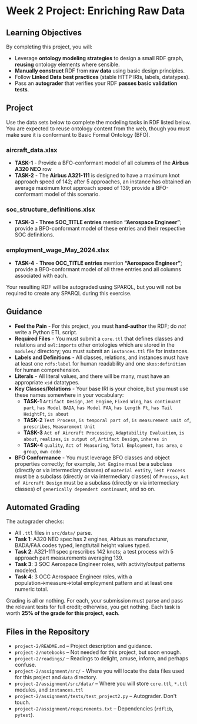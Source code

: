 # Week 2 Project: Enriching Raw Data

## Learning Objectives
By completing this project, you will:
- Leverage **ontology modeling strategies** to design a small RDF graph, **reusing** ontology elements where sensible.
- **Manually construct** RDF from **raw data** using basic design principles.
- Follow **Linked Data best practices** (stable HTTP IRIs, labels, datatypes).
- Pass an **autograder** that verifies your RDF **passes basic validation tests**.

## Project

Use the data sets below to complete the modeling tasks in RDF listed below. You are expected to reuse ontology content from the web, though you must make sure it is conformant to Basic Formal Ontology (BFO).

### aircraft_data.xlsx  
- **TASK-1** - Provide a BFO-conformant model of all columns of the **Airbus A320 NEO** row 
- **TASK-2** - The **Airbus A321-111** is designed to have a maximum knot approach speed of 142; after 5 approaches, an instance has obtained an average maximum knot approach speed of 139; provide a BFO-conformant model of this scenario. 

### soc_structure_definitions.xlsx  
- **TASK-3** - **Three SOC_TITLE entries** mention **“Aerospace Engineer”**; provide a BFO-conformant model of these entries and their respective SOC definitions.  

### employment_wage_May_2024.xlsx  
- **TASK-4** - **Three OCC_TITLE entries** mention **“Aerospace Engineer”**; provide a BFO-conformant model of all three entries and all columns associated with each. 

Your resulting RDF will be autograded using SPARQL, but you will not be required to create any SPARQL during this exercise.  

## Guidance 
- **Feel the Pain** - For this project, you must **hand-author** the RDF; do *not* write a Python ETL script.  
- **Required Files** - You must submit a `core.ttl` that defines classes and relations and `owl:imports` other ontologies which are stored in the `modules/` directory; you must submit an `instances.ttl` file for instances.
- **Labels and Definitions** - All classes, relations, and instances must have at least one `rdfs:label` for human readability and one `skos:definition` for human comprehension. 
- **Literals** - All literal values, and there will be many, must have an appropriate `xsd` datatypes. 
- **Key Classes/Relations** - Your base IRI is your choice, but you must use these names somewhere in your vocabulary:
  - **TASK-1** `Artifact Design`, `Jet Engine`, `Fixed Wing`, `has continuant part`, `has Model BADA`, `has Model FAA`, `has Length Ft`, `has Tail HeightFt`, `is about`
  - **TASK-2** `Test Process`, `is temporal part of`, `is measurement unit of`, `prescribes`, `Measurement Unit`
  - **TASK-3** `Act of Aircraft Processing`, `Adaptability Evaluation`, `is about`, `realizes`, `is output of`, `Artifact Design`, `inheres in`
  - **TASK-4** `quality`, `Act of Measuring`, `Total Employment`, `has area`, `o group`, `own code`
- **BFO Conformance** - You must leverage BFO classes and object properties correctly; for example, `Jet Engine` must be a subclass (directly or via intermediary classes) of `material entity`, `Test Process` must be a subclass (directly or via intermediary classes) of `Process`, `Act of Aircraft Design` must be a subclass (directly or via intermediary classes) of `generically dependent continuant`, and so on. 

## Automated Grading

The autograder checks:
- All `.ttl` files in `src/data/` parse.  
- **Task 1**: A320 NEO spec has 2 engines, Airbus as manufacturer, BADA/FAA codes typed, length/tail height values typed.  
- **Task 2**: A321-111 spec prescribes 142 knots; a test process with 5 approach part measurements averaging 139.  
- **Task 3**: 3 SOC Aerospace Engineer roles, with activity/output patterns modeled.  
- **Task 4**: 3 OCC Aerospace Engineer roles, with a population→measure→total employment pattern and at least one numeric total.  

Grading is all or nothing. For each, your submission must parse and pass the relevant tests for full credit; otherwise, you get nothing. Each task is worth **25% of the grade for this project, each**. 

## Files in the Repository
- `project-2/README.md` – Project description and guidance.  
- `project-2/notebooks` – Not needed for this project, but soon enough. 
- `project-2/readings/` – Readings to delight, amuse, inform, and perhaps confuse.  
- `project-2/assignment/src/` - Where you will locate the data files used for this project and `data` directory. 
- `project-2/assignment/src/data/` – Where you will store `core.ttl`, `*.ttl` modules, and `instances.ttl`  
- `project-2/assignment/tests/test_project2.py` – Autograder. Don't touch. 
- `project-2/assignment/requirements.txt` – Dependencies (`rdflib`, `pytest`).  

 
 
 
